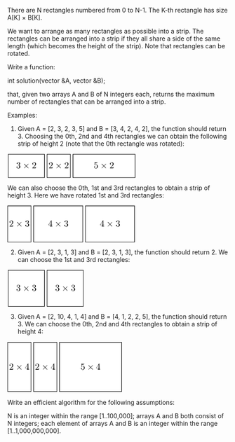 There are N rectangles numbered from 0 to N-1. The K-th rectangle has size A[K] × B[K].

We want to arrange as many rectangles as possible into a strip. The rectangles can be arranged into a strip if they all share a side of the same length (which becomes the height of the strip). Note that rectangles can be rotated.

Write a function:

int solution(vector<int> &A, vector<int> &B);

that, given two arrays A and B of N integers each, returns the maximum number of rectangles that can be arranged into a strip.

Examples:

1. Given A = [2, 3, 2, 3, 5] and B = [3, 4, 2, 4, 2], the function should return 3. Choosing the 0th, 2nd and 4th rectangles we can obtain the following strip of height 2 (note that the 0th rectangle was rotated):

<img src="e1.png" align="center" />

We can also choose the 0th, 1st and 3rd rectangles to obtain a strip of height 3. Here we have rotated 1st and 3rd rectangles:

<img src="e2.png" align="center" />

2. Given A = [2, 3, 1, 3] and B = [2, 3, 1, 3], the function should return 2. We can choose the 1st and 3rd rectangles:

<img src="e3.png" align="center" />

3. Given A = [2, 10, 4, 1, 4] and B = [4, 1, 2, 2, 5], the function should return 3. We can choose the 0th, 2nd and 4th rectangles to obtain a strip of height 4:

<img src="e4.png" align="center" />

Write an efficient algorithm for the following assumptions:

N is an integer within the range [1..100,000];
arrays A and B both consist of N integers;
each element of arrays A and B is an integer within the range [1..1,000,000,000].
